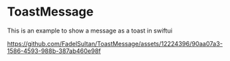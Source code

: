 # ToastMessage
 This is an example to show a message as a toast in swiftui



https://github.com/FadelSultan/ToastMessage/assets/12224396/90aa07a3-1586-4593-988b-387ab460e98f

